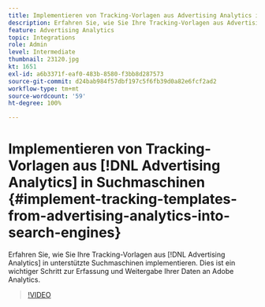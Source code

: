 ```yaml
---
title: Implementieren von Tracking-Vorlagen aus Advertising Analytics in Suchmaschinen
description: Erfahren Sie, wie Sie Ihre Tracking-Vorlagen aus Advertising Analytics in unterstützte Suchmaschinen implementieren.
feature: Advertising Analytics
topic: Integrations
role: Admin
level: Intermediate
thumbnail: 23120.jpg
kt: 1651
exl-id: a6b3371f-eaf0-483b-8580-f3bb8d287573
source-git-commit: d24bab984f57dbf197c5f6fb39d0a82e6fcf2ad2
workflow-type: tm+mt
source-wordcount: '59'
ht-degree: 100%

---
```


# Implementieren von Tracking-Vorlagen aus [!DNL Advertising Analytics] in Suchmaschinen {#implement-tracking-templates-from-advertising-analytics-into-search-engines}

Erfahren Sie, wie Sie Ihre Tracking-Vorlagen aus [!DNL Advertising Analytics] in unterstützte Suchmaschinen implementieren. Dies ist ein wichtiger Schritt zur Erfassung und Weitergabe Ihrer Daten an Adobe Analytics.

>[!VIDEO](https://video.tv.adobe.com/v/37472/?quality=12&learn=on&captions=ger)
